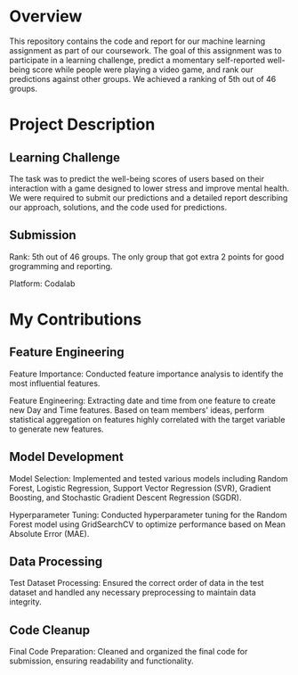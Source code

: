 # Overview
This repository contains the code and report for our machine learning assignment as part of our coursework. The goal of this assignment was to participate in a learning challenge, predict a momentary self-reported well-being score while people were playing a video game, and rank our predictions against other groups. We achieved a ranking of 5th out of 46 groups.

# Project Description
## Learning Challenge
The task was to predict the well-being scores of users based on their interaction with a game designed to lower stress and improve mental health. We were required to submit our predictions and a detailed report describing our approach, solutions, and the code used for predictions.
## Submission
Rank: 5th out of 46 groups. The only group that got extra 2 points for good grogramming and reporting.

Platform: Codalab

# My Contributions
## Feature Engineering
Feature Importance: Conducted feature importance analysis to identify the most influential features.

Feature Engineering: Extracting date and time from one feature to create new Day and Time features. Based on team members' ideas, perform statistical aggregation on features highly correlated with the target variable to generate new features.
## Model Development
Model Selection: Implemented and tested various models including Random Forest, Logistic Regression, Support Vector Regression (SVR), Gradient Boosting, and Stochastic Gradient Descent Regression (SGDR).

Hyperparameter Tuning: Conducted hyperparameter tuning for the Random Forest model using GridSearchCV to optimize performance based on Mean Absolute Error (MAE).
## Data Processing
Test Dataset Processing: Ensured the correct order of data in the test dataset and handled any necessary preprocessing to maintain data integrity.
## Code Cleanup
Final Code Preparation: Cleaned and organized the final code for submission, ensuring readability and functionality.
